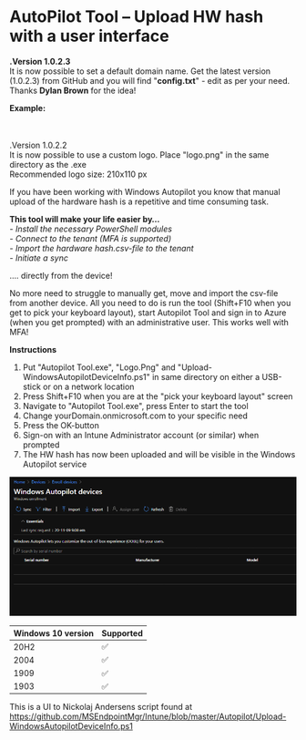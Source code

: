 # AutoPilot Tool – Upload HW hash with a user interface

<!-- wp:paragraph -->
<p><strong>.Version 1.0.2.3</strong><br>It is now possible to set a default domain name. Get the latest version (1.0.2.3) from GitHub and you will find "<strong>config.txt</strong>" - edit as per your need. Thanks <strong>Dylan Brown</strong> for the idea!</p>
<!-- /wp:paragraph -->

<!-- wp:paragraph -->
<p><strong>Example: <br></strong><img class="wp-image-552" style="width: 244px;" src="https://www.nicklasahlberg.se/wp-content/uploads/2020/11/config_example.png" alt=""><br><img class="wp-image-551" style="width: 630px;" src="https://www.nicklasahlberg.se/wp-content/uploads/2020/11/config_example2.png" alt=""></p>
<!-- /wp:paragraph -->

.Version 1.0.2.2<br>
It is now possible to use a custom logo. Place "logo.png" in the same directory as the .exe<br>
Recommended logo size: 210x110 px

If you have been working with Windows Autopilot you know that manual upload of the hardware hash is a repetitive and time consuming task.

**This tool will make your life easier by…**<br>
*- Install the necessary PowerShell modules*<br>
*- Connect to the tenant (MFA is supported)*<br>
*- Import the hardware hash.csv-file to the tenant*<br>
*- Initiate a sync*

…. directly from the device! 

No more need to struggle to manually get, move and import the csv-file from another device. All you need to do is run the tool (Shift+F10 when you get to pick your keyboard layout), start Autopilot Tool and sign in to Azure (when you get prompted) with an administrative user. This works well with MFA!

**Instructions**<br>
1. Put "Autopilot Tool.exe", "Logo.Png" and "Upload-WindowsAutopilotDeviceInfo.ps1" in same directory on either a USB-stick or on a network location<br>
2. Press Shift+F10 when you are at the "pick your keyboard layout" screen<br>
3. Navigate to "Autopilot Tool.exe", press Enter to start the tool<br>
4. Change yourDomain.onmicrosoft.com to your specific need<br>
5. Press the OK-button<br>
6. Sign-on with an Intune Administrator account (or similar) when prompted<br>
7. The HW hash has now been uploaded and will be visible in the Windows Autopilot service

![alt text](https://github.com/NicklasAhlberg/AutopilotTool/blob/main/AutopilotTool.gif?raw=true)

| Windows 10 version | Supported |
| ------- | ------------------ |
| 20H2  | :white_check_mark: |
| 2004  | :white_check_mark: |
| 1909  | :white_check_mark: |
| 1903  | :white_check_mark: |

This is a UI to Nickolaj Andersens script found at<br>
https://github.com/MSEndpointMgr/Intune/blob/master/Autopilot/Upload-WindowsAutopilotDeviceInfo.ps1
